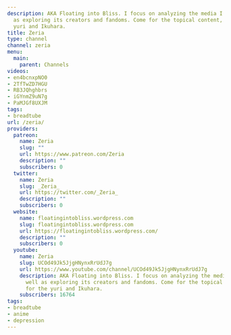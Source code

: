```yaml
---
description: AKA Floating into Bliss. I focus on analyzing the media I enjoy as well
  as exploring its creators and fandoms. Come for the topical content, stay for the
  yuri and Ikuhara.
title: Zeria
type: channel
channel: zeria
menu:
  main:
    parent: Channels
videos:
- en4bcnxpNO0
- 2TfTwZD7HGU
- RB3JQhghbrs
- iGYnmZ9uN7g
- PaMJGf8UXJM
tags:
- breadtube
url: /zeria/
providers:
  patreon:
    name: Zeria
    slug: ""
    url: https://www.patreon.com/Zeria
    description: ""
    subscribers: 0
  twitter:
    name: Zeria
    slug: _Zeria_
    url: https://twitter.com/_Zeria_
    description: ""
    subscribers: 0
  website:
    name: floatingintobliss.wordpress.com
    slug: floatingintobliss.wordpress.com
    url: https://floatingintobliss.wordpress.com/
    description: ""
    subscribers: 0
  youtube:
    name: Zeria
    slug: UCOd49Jk5JjgHNynxRrUdJ7g
    url: https://www.youtube.com/channel/UCOd49Jk5JjgHNynxRrUdJ7g
    description: AKA Floating into Bliss. I focus on analyzing the media I enjoy as
      well as exploring its creators and fandoms. Come for the topical content, stay
      for the yuri and Ikuhara.
    subscribers: 16764
tags:
- breadtube
- anime
- depression
---
```

